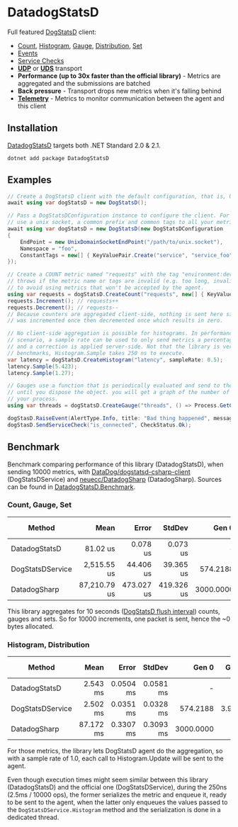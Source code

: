 # DatadogStatsD
Full featured [DogStatsD](https://docs.datadoghq.com/developers/dogstatsd) client:
- [Count](https://docs.datadoghq.com/developers/metrics/types/?tab=count#metric-types),
  [Histogram](https://docs.datadoghq.com/developers/metrics/types/?tab=count#metric-types),
  [Gauge](https://docs.datadoghq.com/developers/metrics/types/?tab=gauge#metric-types),
  [Distribution](https://docs.datadoghq.com/developers/metrics/types/?tab=distribution#metric-types),
  [Set](https://statsd.readthedocs.io/en/v3.2.1/types.html#sets)
- [Events](https://docs.datadoghq.com/events)
- [Service Checks](https://docs.datadoghq.com/developers/service_checks)
- [**UDP**](https://docs.datadoghq.com/developers/dogstatsd/?tab=hostagent#how-it-works) or
  [**UDS**](https://docs.datadoghq.com/developers/dogstatsd/unix_socket) transport
- **Performance (up to 30x faster than the official library)** - Metrics are aggregated and the submissions are batched
- **Back pressure** - Transport drops new metrics when it's falling behind
- [**Telemetry**](https://docs.datadoghq.com/developers/dogstatsd/high_throughput/?tab=go#client-side-telemetry) -
  Metrics to monitor communication between the agent and this client

## Installation
[DatadogStatsD](https://www.nuget.org/packages/DatadogStatsD) targets both .NET Standard 2.0 & 2.1.

`dotnet add package DatadogStatsD`

## Examples

```csharp
// Create a DogStatsD client with the default configuration, that is, UDP on port 8125.
await using var dogStatsD = new DogStatsD();

// Pass a DogStatsDConfiguration instance to configure the client. For example, to
// use a unix socket, a common prefix and common tags to all your metrics:
await using var dogStatsD = new DogStatsD(new DogStatsDConfiguration
{
    EndPoint = new UnixDomainSocketEndPoint("/path/to/unix.socket"),
    Namespace = "foo",
    ConstantTags = new[] { KeyValuePair.Create("service", "service_foo") },
});

// Create a COUNT metric named "requests" with the tag "environment:dev". The method
// throws if the metric name or tags are invalid (e.g. too long, invalid characters)
// to avoid using metrics that won't be accepted by the agent.
using var requests = dogStatsD.CreateCount("requests", new[] { KeyValuePair.Create("env", "dev") });
requests.Increment(); // requests++
requests.Decrement(); // requests--
// Because counters are aggregated client-side, nothing is sent here since the metric
// was incremented once then decremented once which results in zero.

// No client-side aggregation is possible for histograms. In performance sensitive
// scenario, a sample rate can be used to only send metrics a percentage of the time
// and a correction is applied server-side. Not that the library is very fast, in the
// benchmarks, Histogram.Sample takes 250 ns to execute.
var latency = dogStatsD.CreateHistogram("latency", sampleRate: 0.5);
latency.Sample(5.423);
latency.Sample(1.27);

// Gauges use a function that is periodically evaluated and send to the agent. Here,
// until you dispose the object. you will get a graph of the number of threads in
// your process.
using var threads = dogStatsD.CreateGauge("threads", () => Process.GetCurrentProcess().Threads.Count);

dogStasD.RaiseEvent(AlertType.Info, title: "Bad thing happened", message: "This happened");
dogStasD.SendServiceCheck("is_connected", CheckStatus.Ok);
```

## Benchmark

Benchmark comparing performance of this library (DatadogStatsD), when sending
10000 metrics, with [DataDog/dogstatsd-csharp-client](https://github.com/DataDog/dogstatsd-csharp-client) (DogStatsDService)
and [neuecc/DatadogSharp](https://github.com/neuecc/DatadogSharp) (DatadogSharp).
Sources can be found in [DatadogStatsD.Benchmark](https://github.com/verdie-g/DatadogStatsD/blob/master/DatadogStatsD.Benchmark/Program.cs).

### Count, Gauge, Set

|           Method |         Mean |      Error |     StdDev |     Gen 0 |  Gen 1 | Gen 2 | Allocated |
|----------------- |-------------:|-----------:|-----------:|----------:|-------:|------:|----------:|
|    DatadogStatsD |     81.02 us |   0.078 us |   0.073 us |         - |      - |     - |         - |
| DogStatsDService |  2,515.55 us |  44.406 us |  39.365 us |  574.2188 | 3.9063 |     - |  901739 B |
|     DatadogSharp | 87,210.79 us | 473.027 us | 419.326 us | 3000.0000 |      - |     - | 4879285 B |

This library aggregates for 10 seconds ([DogStatsD flush interval](https://docs.datadoghq.com/developers/dogstatsd/data_aggregation/#how-is-aggregation-performed-with-the-dogstatsd-server))
counts, gauges and sets. So for 10000 increments, one packet is sent, hence the ~0 bytes allocated.

### Histogram, Distribution

|           Method |      Mean |     Error |    StdDev |     Gen 0 |  Gen 1 | Gen 2 | Allocated |
|----------------- |----------:|----------:|----------:|----------:|-------:|------:|----------:|
|    DatadogStatsD |  2.543 ms | 0.0504 ms | 0.0581 ms |         - |      - |     - |     636 B |
| DogStatsDService |  2.502 ms | 0.0351 ms | 0.0328 ms |  574.2188 | 3.9063 |     - |  901715 B |
|     DatadogSharp | 87.172 ms | 0.3307 ms | 0.3093 ms | 3000.0000 |      - |     - | 4879343 B |

For those metrics, the library lets DogStatsD agent do the aggregation, so with
a sample rate of 1.0, each call to Histogram.Update will be sent to the agent.

Even though execution times might seem similar between this library (DatadogStatsD)
and the official one (DogStatsDService), during the 250ns (2.5ms / 10000 ops), the
former serializes the metric and enqueue it, ready to be sent to the agent, when the
latter only enqueues the values passed to the `DogStatsDService.Histogram` method and
the serialization is done in a dedicated thread.
